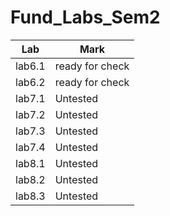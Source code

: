# Fund_Labs_Sem2
 | Lab | Mark |
| ------ | ------ |
| lab6.1 | ready for check |
| lab6.2 | ready for check |
| lab7.1 | Untested |
| lab7.2 | Untested |
| lab7.3 | Untested |
| lab7.4 | Untested |
| lab8.1 | Untested |
| lab8.2 | Untested |
| lab8.3 | Untested |
